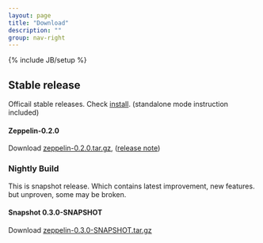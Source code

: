 ```yaml
---
layout: page
title: "Download"
description: ""
group: nav-right
---
```

{% include JB/setup %}


## Stable release

Officail stable releases. Check [install](./docs/install/install.html). (standalone mode instruction included)

#### Zeppelin-0.2.0

Download [zeppelin-0.2.0.tar.gz](https://s3-ap-northeast-1.amazonaws.com/zeppel.in/zeppelin-0.2.0.tar.gz), ([release note](https://zeppelin-project.atlassian.net/secure/ReleaseNote.jspa?projectId=10001&version=10001))




### Nightly Build
This is snapshot release. Which contains latest improvement, new features. but unproven, some may be broken.

#### Snapshot 0.3.0-SNAPSHOT

Download [zeppelin-0.3.0-SNAPSHOT.tar.gz](https://s3-ap-northeast-1.amazonaws.com/zeppel.in/zeppelin-0.3.0-SNAPSHOT.tar.gz)

